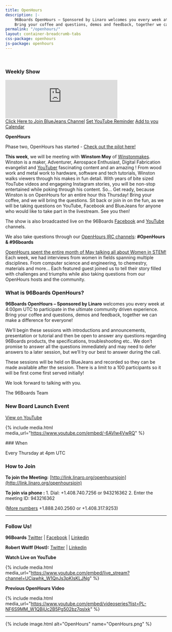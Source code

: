 ```yaml
---
title: OpenHours
description: |-
    96Boards OpenHours – Sponsored by Linaro welcomes you every week at 4:00pm UTC to participate in the ultimate community driven experience.
    Bring your coffee and questions, demos and feedback, together we can make a difference for everyone!
permalink: "/openhours/"
layout: container-breadcrumb-tabs
css-package: openhours
js-package: openhours
---
```


<div class="col-md-6" markdown="1">
<br>
<h3>Weekly Show</h3>
<iframe width="350" height="120" src="https://w2.countingdownto.com/2050235" frameborder="0"></iframe><br />
<a href="http://linaro.co/openhoursjoin" class="btn blog-read-more-btn center-block">Click Here to Join BlueJeans Channel</a>
<a href="https://www.youtube.com/c/96Boards/live" class="btn blog-read-more-btn center-block">Set YouTube Reminder</a>
<a href="https://calendar.google.com/calendar/r/eventedit/copy/cTc0M2EzbXV1NWhvM3J2b2E1MWI2dnFlNThfMjAxODA4MDJUMTYwMDAwWiByb2JlcnQud29sZmZAbGluYXJvLm9yZw/cm9iZXJ0LndvbGZmQGxpbmFyby5vcmc?sf=true" class="btn blog-read-more-btn center-block">Add to you Calendar</a>

**OpenHours**

Phase two, OpenHours has started - [Check out the pilot here!](https://youtu.be/QPijdGYpLoA)

**This week**, we will be meeting with **Winstom Moy** of [Winstonmakes](https://www.instagram.com/winstonmakes/). Winston is a maker, Adventurer, Aerospace Enthusiast, Digital Fabrication evangelist and [YouTuber](https://www.youtube.com/winstonmoy) fascinating content and an amazing ! From wood work and metal work to hardware, software and tech tutorials, Winston walks viewers through his makes in fun detail. With years of bite sized YouTube videos and engageing Instagram stories, you will be non-stop entertained while poking through his content. So... Get ready, because Winston is on OpenHours for an entire hour this Thursday! Bring your coffee, and we will bring the questions. Sit back or join in on the fun, as we will be taking questions on YouTube, Facebook and BlueJeans for anyone who would like to take part in the livestream. See you then!

The show is also broadcasted live on the 96Boards [Facebook](https://www.facebook.com/96Boards/) and [YouTube](https://www.youtube.com/c/96Boards/live) channels.

We also take questions through our [OpenHours IRC channels](https://webchat.freenode.net/): **#OpenHours & #96boards**

[OpenHours spent the entire month of May talking all about Women in STEM!](https://www.96boards.org/go/wistem-2018/) Each week, we had interviews from women in fields spanning multiple disciplines. From computer science and engineering, to chemestry, materials and more... Each featured guest joined us to tell their story filled with challenges and triumphs while also taking questions from our OpenHours hosts and the community.

### What is 96Boards OpenHours?

**96Boards OpenHours – Sponsored by Linaro** welcomes you every week at 4:00pm UTC to participate in the ultimate community driven experience. Bring your coffee and questions, demos and feedback, together we can make a difference for everyone!

We’ll begin these sessions with introductions and announcements, presentation or tutorial and then be open to answer any questions regarding 96Boards products, the specifications, troubleshooting etc.. We don’t promise to answer all the questions immediately and may need to defer answers to a later session, but we’ll try our best to answer during the call.

These sessions will be held on BlueJeans and recorded so they can be made available after the session. There is a limit to a 100 participants so it will be first come first served initially!

We look forward to talking with you.

The 96Boards Team

### New Board Launch Event

[View on YouTube](https://youtu.be/-6AVlw4VwRQ)

{% include media.html media_url="https://www.youtube.com/embed/-6AVlw4VwRQ" %}

</div>
<div class="col-md-6">
<div class="openhours-panel" markdown="1" id="openhours-panel">
### When

Every Thursday at 4pm UTC

### How to Join

**To join the Meeting:**
[http://link.linaro.org/openhoursjoin](http://link.linaro.org/openhoursjoin)

**To join via phone :**
1\. Dial: +1.408.740.7256 or 943216362
2\. Enter the meeting ID: 943216362

([More numbers](http://bluejeans.com/numbers?ll=en) +1.888.240.2560 or +1.408.317.9253)

* * *

### Follow Us!

**96Boards**
[Twitter](https://twitter.com/96Boards) | [Facebook](https://www.facebook.com/96Boards) | [Linkedin](https://www.linkedin.com/company/96boards)

**Robert Wolff (Host):**
[Twitter](https://twitter.com/sdrobertw) | [Linkedin](https://www.linkedin.com/in/sdrobertw)

**Watch Live on YouTube**

{% include media.html media_url="https://www.youtube.com/embed/live_stream?channel=UCjawhk_W1QnJs3pKIsKLJNg" %}

**Previous OpenHours Video**

{% include media.html media_url="https://www.youtube.com/embed/videoseries?list=PL-NF6S9MM_W1QBjUc2B5Pg502bz7qslxk" %}

* * *

{% include image.html alt="OpenHours" name="OpenHours.png" %}


</div>
</div>
